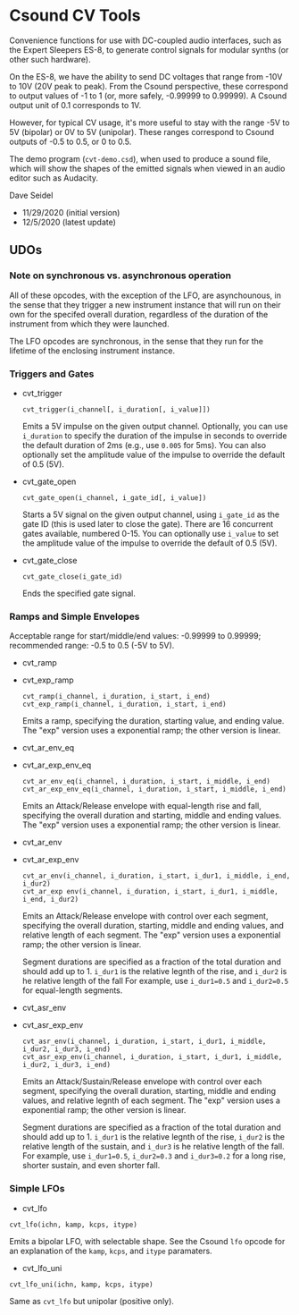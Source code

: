 # Csound CV Tools

Convenience functions for use with DC-coupled audio interfaces, such as the Expert Sleepers ES-8, to generate control signals for modular synths (or other such hardware).

On the ES-8, we have the ability to send DC voltages that range from -10V to 10V (20V peak to peak). From the Csound perspective, these correspond to output values of -1 to 1 (or, more safely, -0.99999 to 0.99999). A Csound output unit of 0.1 corresponds to 1V.

However, for typical CV usage, it's more useful to stay with the range -5V to 5V (bipolar) or 0V to 5V (unipolar). These ranges correspond to Csound outputs of -0.5 to 0.5, or 0 to 0.5.

The demo program (`cvt-demo.csd`), when used to produce a sound file, which will show the shapes of the emitted signals when viewed in an audio editor such as Audacity.

Dave Seidel
 - 11/29/2020 (initial version)
 - 12/5/2020 (latest update)

## UDOs

### Note on synchronous vs. asynchronous operation

All of these opcodes, with the exception of the LFO, are asynchounous, in the sense that they trigger a new instrument instance that will run on their own for the specifed overall duration, regardless of the duration of the instrument from which they were launched.

The LFO opcodes are synchronous, in the sense that they run for the lifetime of the enclosing instrument instance.

### Triggers and Gates

 * cvt_trigger
    ```
    cvt_trigger(i_channel[, i_duration[, i_value]])
    ```

    Emits a 5V impulse on the given output channel. Optionally, you can use `i_duration` to specify the duration of the impulse in seconds to override the default duration of 2ms (e.g., use `0.005` for 5ms). You can also optionally set the amplitude value of the impulse to override the default of 0.5 (5V).

 * cvt_gate_open

    ```
    cvt_gate_open(i_channel, i_gate_id[, i_value])
    ```

    Starts a 5V signal on the given output channel, using `i_gate_id` as the gate ID (this is used later to close the gate). There are 16 concurrent gates available, numbered 0-15. You can optionally use `i_value` to set the amplitude value of the impulse to override the default of 0.5 (5V).

 * cvt_gate_close

    ```
    cvt_gate_close(i_gate_id)
    ```

    Ends the specified gate signal.

### Ramps and Simple Envelopes

Acceptable range for start/middle/end values: -0.99999 to 0.99999; recommended range: -0.5 to 0.5 (-5V to 5V).

 * cvt_ramp
 * cvt_exp_ramp

    ```
    cvt_ramp(i_channel, i_duration, i_start, i_end)
    cvt_exp_ramp(i_channel, i_duration, i_start, i_end)
    ```

    Emits a ramp, specifying the duration, starting value, and ending value. The "exp" version uses a exponential ramp; the other version is linear.
 * cvt_ar_env_eq
 * cvt_ar_exp_env_eq

    ```
    cvt_ar_env_eq(i_channel, i_duration, i_start, i_middle, i_end)
    cvt_ar_exp_env_eq(i_channel, i_duration, i_start, i_middle, i_end)
    ```

    Emits an Attack/Release envelope with equal-length rise and fall, specifying the overall duration and starting, middle and ending values. The "exp" version uses a exponential ramp; the other version is linear.

 * cvt_ar_env
 * cvt_ar_exp_env

    ```
    cvt_ar_env(i_channel, i_duration, i_start, i_dur1, i_middle, i_end, i_dur2)
    cvt_ar_exp env(i_channel, i_duration, i_start, i_dur1, i_middle, i_end, i_dur2)
    ```

    Emits an Attack/Release envelope with control over each segment, specifying the overall duration, starting, middle and ending values, and relative length of each segment. The "exp" version uses a exponential ramp; the other version is linear.
    
    Segment durations are specified as a fraction of the total duration and should add up to 1. `i_dur1` is the relative legnth of the rise, and `i_dur2` is he relative length of the fall For example, use `i_dur1=0.5` and `i_dur2=0.5` for equal-length segments.

 * cvt_asr_env
 * cvt_asr_exp_env

    ```
    cvt_asr_env(i_channel, i_duration, i_start, i_dur1, i_middle, i_dur2, i_dur3, i_end)
    cvt_asr_exp_env(i_channel, i_duration, i_start, i_dur1, i_middle, i_dur2, i_dur3, i_end)
    ```

    Emits an Attack/Sustain/Release envelope with control over each segment, specifying the overall duration, starting, middle and ending values, and relative legnth of each segment. The "exp" version uses a exponential ramp; the other version is linear.
    
    Segment durations are specified as a fraction of the total duration and should add up to 1. `i_dur1` is the relative legnth of the rise, `i_dur2` is the relative length of the sustain, and `i_dur3` is he relative length of the fall. For example, use `i_dur1=0.5`, `i_dur2=0.3` and `i_dur3=0.2` for a long rise, shorter sustain, and even shorter fall.

### Simple LFOs

 * cvt_lfo

 ```
 cvt_lfo(ichn, kamp, kcps, itype)
 ```

 Emits a bipolar LFO, with selectable shape. See the Csound `lfo` opcode for an explanation of the `kamp`, `kcps`, and `itype` paramaters.

 * cvt_lfo_uni

 ```
 cvt_lfo_uni(ichn, kamp, kcps, itype)
 ```

 Same as `cvt_lfo` but unipolar (positive only).

